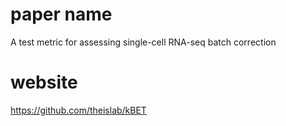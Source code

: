 # paper name 
A test metric for assessing single-cell RNA-seq batch correction  
# website 
https://github.com/theislab/kBET  


